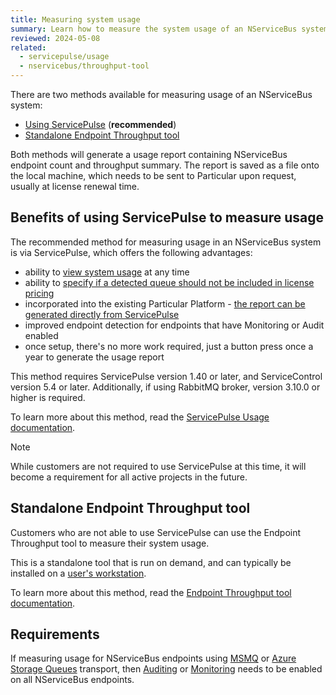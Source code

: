 ```yaml
---
title: Measuring system usage
summary: Learn how to measure the system usage of an NServiceBus system using ServicePulse or the Standalone Endpoint Throughput Tool
reviewed: 2024-05-08
related:
  - servicepulse/usage
  - nservicebus/throughput-tool
---
```


There are two methods available for measuring usage of an NServiceBus system:

- [Using ServicePulse](#benefits-of-using-servicepulse-to-measure-usage) (**recommended**)
- [Standalone Endpoint Throughput tool](#standalone-endpoint-throughput-tool)

Both methods will generate a usage report containing NServiceBus endpoint count and throughput summary. The report is saved as a file onto the local machine, which needs to be sent to Particular upon request, usually at license renewal time.

## Benefits of using ServicePulse to measure usage

The recommended method for measuring usage in an NServiceBus system is via ServicePulse, which offers the following advantages:

- ability to [view system usage](/servicepulse/usage.md#viewing-usage-summary) at any time
- ability to [specify if a detected queue should not be included in license pricing](/servicepulse/usage.md#setting-an-endpoint-type)
- incorporated into the existing Particular Platform - [the report can be generated directly from ServicePulse](/servicepulse/usage.md#download-a-usage-report)
- improved endpoint detection for endpoints that have Monitoring or Audit enabled
- once setup, there's no more work required, just a button press once a year to generate the usage report

This method requires ServicePulse version 1.40 or later, and ServiceControl version 5.4 or later. Additionally, if using RabbitMQ broker, version 3.10.0 or higher is required.

To learn more about this method, read the [ServicePulse Usage documentation](/servicepulse/usage.md).

> [!NOTE]
> While customers are not required to use ServicePulse at this time, it will become a requirement for all active projects in the future.

## Standalone Endpoint Throughput tool

Customers who are not able to use ServicePulse can use the Endpoint Throughput tool to measure their system usage.

This is a standalone tool that is run on demand, and can typically be installed on a [user's workstation](/nservicebus/throughput-tool/faq.md#does-the-tool-need-to-run-on-my-production-server).

To learn more about this method, read the [Endpoint Throughput tool documentation](./../throughput-tool).

## Requirements

If measuring usage for NServiceBus endpoints using [MSMQ](/transports/msmq/) or [Azure Storage Queues](/transports/azure-storage-queues/) transport, then [Auditing](./../operations/auditing.md) or [Monitoring](./../../monitoring/metrics) needs to be enabled on all NServiceBus endpoints.
